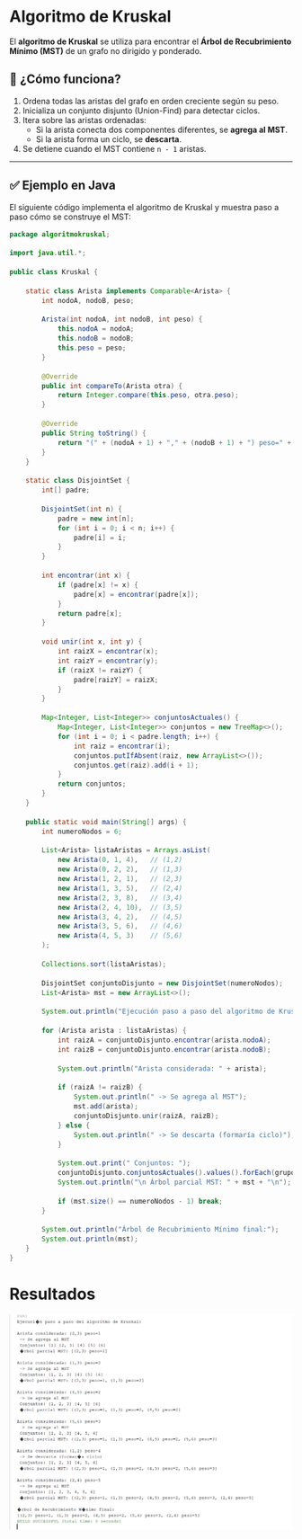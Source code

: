 # Algoritmo de Kruskal

El **algoritmo de Kruskal** se utiliza para encontrar el **Árbol de Recubrimiento Mínimo (MST)** de un grafo no dirigido y ponderado.

## 🧠 ¿Cómo funciona?

1. Ordena todas las aristas del grafo en orden creciente según su peso.
2. Inicializa un conjunto disjunto (Union-Find) para detectar ciclos.
3. Itera sobre las aristas ordenadas:
   - Si la arista conecta dos componentes diferentes, se **agrega al MST**.
   - Si la arista forma un ciclo, se **descarta**.
4. Se detiene cuando el MST contiene `n - 1` aristas.

---

## ✅ Ejemplo en Java

El siguiente código implementa el algoritmo de Kruskal y muestra paso a paso cómo se construye el MST:

```java
package algoritmokruskal;

import java.util.*;

public class Kruskal {

    static class Arista implements Comparable<Arista> {
        int nodoA, nodoB, peso;

        Arista(int nodoA, int nodoB, int peso) {
            this.nodoA = nodoA;
            this.nodoB = nodoB;
            this.peso = peso;
        }

        @Override
        public int compareTo(Arista otra) {
            return Integer.compare(this.peso, otra.peso);
        }

        @Override
        public String toString() {
            return "(" + (nodoA + 1) + "," + (nodoB + 1) + ") peso=" + peso;
        }
    }

    static class DisjointSet {
        int[] padre;

        DisjointSet(int n) {
            padre = new int[n];
            for (int i = 0; i < n; i++) {
                padre[i] = i;
            }
        }

        int encontrar(int x) {
            if (padre[x] != x) {
                padre[x] = encontrar(padre[x]);
            }
            return padre[x];
        }

        void unir(int x, int y) {
            int raizX = encontrar(x);
            int raizY = encontrar(y);
            if (raizX != raizY) {
                padre[raizY] = raizX;
            }
        }

        Map<Integer, List<Integer>> conjuntosActuales() {
            Map<Integer, List<Integer>> conjuntos = new TreeMap<>();
            for (int i = 0; i < padre.length; i++) {
                int raiz = encontrar(i);
                conjuntos.putIfAbsent(raiz, new ArrayList<>());
                conjuntos.get(raiz).add(i + 1);
            }
            return conjuntos;
        }
    }

    public static void main(String[] args) {
        int numeroNodos = 6;

        List<Arista> listaAristas = Arrays.asList(
            new Arista(0, 1, 4),   // (1,2)
            new Arista(0, 2, 2),   // (1,3)
            new Arista(1, 2, 1),   // (2,3)
            new Arista(1, 3, 5),   // (2,4)
            new Arista(2, 3, 8),   // (3,4)
            new Arista(2, 4, 10),  // (3,5)
            new Arista(3, 4, 2),   // (4,5)
            new Arista(3, 5, 6),   // (4,6)
            new Arista(4, 5, 3)    // (5,6)
        );

        Collections.sort(listaAristas);

        DisjointSet conjuntoDisjunto = new DisjointSet(numeroNodos);
        List<Arista> mst = new ArrayList<>();

        System.out.println("Ejecución paso a paso del algoritmo de Kruskal:\n");

        for (Arista arista : listaAristas) {
            int raizA = conjuntoDisjunto.encontrar(arista.nodoA);
            int raizB = conjuntoDisjunto.encontrar(arista.nodoB);

            System.out.println("Arista considerada: " + arista);

            if (raizA != raizB) {
                System.out.println(" -> Se agrega al MST");
                mst.add(arista);
                conjuntoDisjunto.unir(raizA, raizB);
            } else {
                System.out.println(" -> Se descarta (formaría ciclo)");
            }

            System.out.print(" Conjuntos: ");
            conjuntoDisjunto.conjuntosActuales().values().forEach(grupo -> System.out.print(grupo + " "));
            System.out.println("\n Árbol parcial MST: " + mst + "\n");

            if (mst.size() == numeroNodos - 1) break;
        }

        System.out.println("Árbol de Recubrimiento Mínimo final:");
        System.out.println(mst);
    }
}
```

# Resultados

![alt text](image.png)

